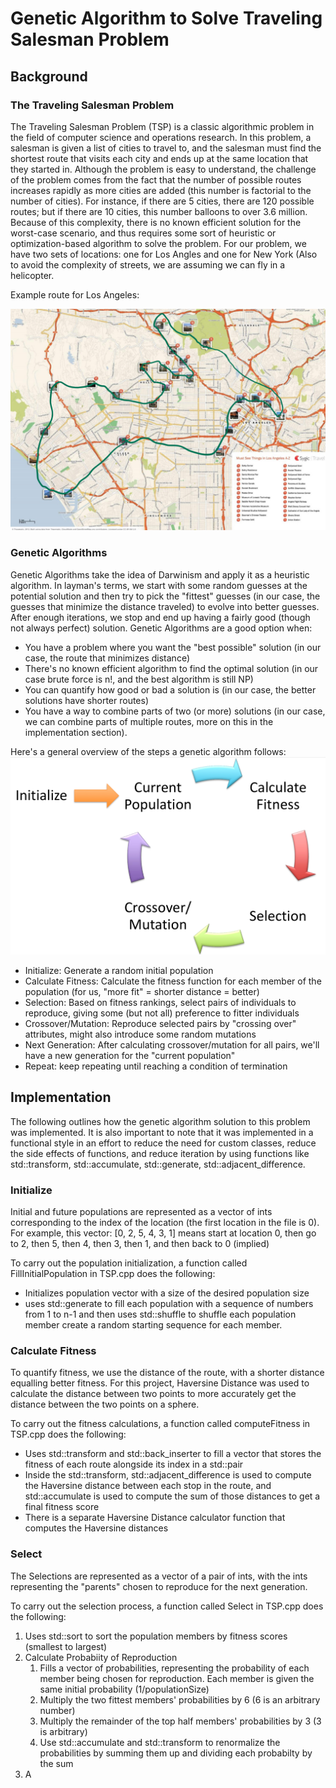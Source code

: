 # Genetic Algorithm to Solve Traveling Salesman Problem

## Background

### The Traveling Salesman Problem
The Traveling Salesman Problem (TSP) is a classic algorithmic problem in the field of computer science and operations research. In this problem, a salesman is given a list of cities to travel to, and the salesman must find the shortest route that visits each city and ends up at the same location that they started in. Although the problem is easy to understand, the challenge of the problem comes from the fact that the number of possible routes increases rapidly as more cities are added (this number is factorial to the number of cities). For instance, if there are 5 cities, there are 120 possible routes; but if there are 10 cities, this number balloons to over 3.6 million. Because of this complexity, there is no known efficient solution for the worst-case scenario, and thus requires some sort of heuristic or optimization-based algorithm to solve the problem. For our problem, we have two sets of locations: one for Los Angles and one for New York (Also to avoid the complexity of streets, we are assuming we can fly in a helicopter.

Example route for Los Angeles:

![alt text](https://github.com/dandrews19/TravelingSalesman/blob/main/example.jpeg?raw=true)

### Genetic Algorithms
Genetic Algorithms take the idea of Darwinism and apply it as a heuristic algorithm. In layman's terms, we start with some random guesses at the potential solution and then try to pick the "fittest" guesses (in our case, the guesses that minimize the distance traveled) to evolve into better guesses. After enough iterations, we stop and end up having a fairly good (though not always perfect) solution. Genetic Algorithms are a good option when:
 - You have a problem where you want the "best possible" solution (in our case, the route that minimizes distance)
 - There's no known efficient algorithm to find the optimal solution (in our case brute force is n!, and the best algorithm is still NP)
 - You can quantify how good or bad a solution is (in our case, the better solutions have shorter routes)
 - You have a way to combine parts of two (or more) solutions (in our case, we can combine parts of multiple routes, more on this in the implementation section).

Here's a general overview of the steps a genetic algorithm follows:
![alt text](https://github.com/dandrews19/TravelingSalesman/blob/main/overview.jpg?raw=true)

- Initialize: Generate a random initial population
- Calculate Fitness: Calculate the fitness function for each member of the population (for us, "more fit" = shorter distance = better)
- Selection: Based on fitness rankings, select pairs of individuals to reproduce, giving some (but not all) preference to fitter individuals
- Crossover/Mutation: Reproduce selected pairs by "crossing over" attributes, might also introduce some random mutations
- Next Generation: After calculating crossover/mutation for all pairs, we'll have a new generation for the "current population"
- Repeat: keep repeating until reaching a condition of termination

## Implementation

The following outlines how the genetic algorithm solution to this problem was implemented. It is also important to note that it was implemented in a functional style in an effort to reduce the need for custom classes, reduce the side effects of functions, and reduce iteration by using functions like std::transform, std::accumulate, std::generate, std::adjacent_difference. 

### Initialize
Initial and future populations are represented as a vector of ints corresponding to the index of the location (the first location in the file is 0). For example, this vector: [0, 2, 5, 4, 3, 1] means start at location 0, then go to 2, then 5, then 4, then 3, then 1, and then back to 0 (implied) 

To carry out the population initialization, a function called FillInitialPopulation in TSP.cpp does the following:
- Initializes population vector with a size of the desired population size
- uses std::generate to fill each population with a sequence of numbers from 1 to n-1 and then uses std::shuffle to shuffle each population member create a random starting sequence for each member.

### Calculate Fitness

To quantify fitness, we use the distance of the route, with a shorter distance equalling better fitness. For this project, Haversine Distance was used to calculate the distance between two points to more accurately get the distance between the two points on a sphere.

To carry out the fitness calculations, a function called computeFitness in TSP.cpp does the following:
- Uses std::transform and std::back_inserter to fill a vector that stores the fitness of each route alongside its index in a std::pair
- Inside the std::transform, std::adjacent_difference is used to compute the Haversine distance between each stop in the route, and std::accumulate is used to compute the sum of those distances to get a final fitness score
- There is a separate Haversine Distance calculator function that computes the Haversine distances


### Select
The Selections are represented as a vector of a pair of ints, with the ints representing the "parents" chosen to reproduce for the next generation. 

To carry out the selection process, a function called Select in TSP.cpp does the following:
1. Uses std::sort to sort the population members by fitness scores (smallest to largest)
2. Calculate Probabiity of Reproduction
     1. Fills a vector of probabilities, representing the probability of each member being chosen for reproduction. Each member is   given the same initial probability (1/populationSize)
     2. Multiply the two fittest members' probabilities by 6 (6 is an arbitrary number)
     3. Multiply the remainder of the top half members' probabilities by 3 (3 is arbitrary)
     4. Use std::accumulate and std::transform to renormalize the probabilities by summing them up and dividing each probabilty by the sum
3. A
